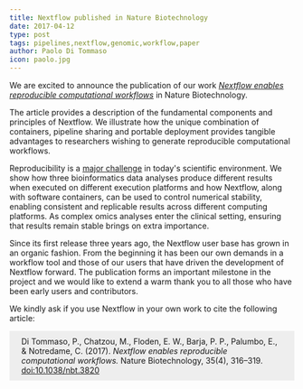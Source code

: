 ```yaml
---
title: Nextflow published in Nature Biotechnology
date: 2017-04-12
type: post
tags: pipelines,nextflow,genomic,workflow,paper
author: Paolo Di Tommaso
icon: paolo.jpg
---
```


We are excited to announce the publication of our work _[Nextflow enables reproducible computational workflows](http://rdcu.be/qZVo)_ in Nature Biotechnology.

The article provides a description of the fundamental components and principles of Nextflow.
We illustrate how the unique combination of containers, pipeline sharing and portable
deployment provides tangible advantages to researchers wishing to generate reproducible
computational workflows.

Reproducibility is a [major challenge](http://www.nature.com/news/reproducibility-1.17552)
in today's scientific environment. We show how three bioinformatics data analyses produce
different results when executed on different execution platforms and how Nextflow, along
with software containers, can be used to control numerical stability, enabling consistent
and replicable results across different computing platforms. As complex omics analyses
enter the clinical setting, ensuring that results remain stable brings on extra importance.

Since its first release three years ago, the Nextflow user base has grown in an organic fashion.
From the beginning it has been our own demands in a workflow tool and those of our users that
have driven the development of Nextflow forward. The publication forms an important milestone
in the project and we would like to extend a warm thank you to all those who have been early
users and contributors.

We kindly ask if you use Nextflow in your own work to cite the following article:

<div style='padding: 0.7em 1.5em; background-color: #eee'>
Di Tommaso, P., Chatzou, M., Floden, E. W., Barja, P. P., Palumbo, E., & Notredame, C. (2017).
<i>Nextflow enables reproducible computational workflows.</i> Nature Biotechnology, 35(4), 316–319.
<a href='http://www.nature.com/nbt/journal/v35/n4/full/nbt.3820.html'>doi:10.1038/nbt.3820</a>
</div>
